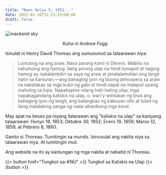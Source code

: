 ```yaml
---
title: "Noon Hulyo 5, 1952..."
date: 2022-01-16T12:23:33+08:00
draft: false
---
```

![mackerel sky](uploads/mackerel-sky-andrew-fogg.jpg "Mackerel Sky")

<p align = "center"><em>Kuha ni Andrew Fogg</em></p>

Isinulat ni Henry David Thoreau ang sumusunod sa talaarawan niya:

> Lumubog na ang araw. Nasa parang kami ni Dennis. Mabilis na nahuhulog ang hamog. Ilang pinong ulap na hindi lumapot at naging hamog ay nakalambitin sa saya ng araw at pinalalamutian ang langit natin sa kanluran,—ang bahaging iyon ng buong atmospera sa araw na nakatakas sa mga kuko ng gabi at hindi sapat na malapot upang mahulog sa lupa. Napakapino nilang hati-hating ulap, mga napakagandang kaliskis na ulap, o, wari'y winisikan ng bras ang bahaging iyon ng langit, ang balangkas ng kabuuan nito at tulad ng ilang malalaking sanga ng mala-abanikong mga koral.

May apat na beses pa niyang ilalarawan ang "kaliskis na ulap" sa kaniyang talaarawan: Hunyo 18, 1853; Oktubre 30, 1852; Enero 19, 1859; Marso 12, 1859; at Pebrero 8, 1860.

Ganito si Thoreau. Tumitingin sa mundo. Isinusulat ang nakita niya sa talaarawan niya. At tumitingin muli.

Ang website na ito ay kanlungan ng mga nakita at nabatid ni Thoreau.

{{< button href="Tungkol-sa-KNU" >}}
Tungkol sa Kaliskis na Ulap
{{< /button >}}